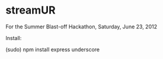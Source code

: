 streamUR
========

For the  Summer Blast-off Hackathon, Saturday, June 23, 2012

Install:

(sudo) npm install express underscore